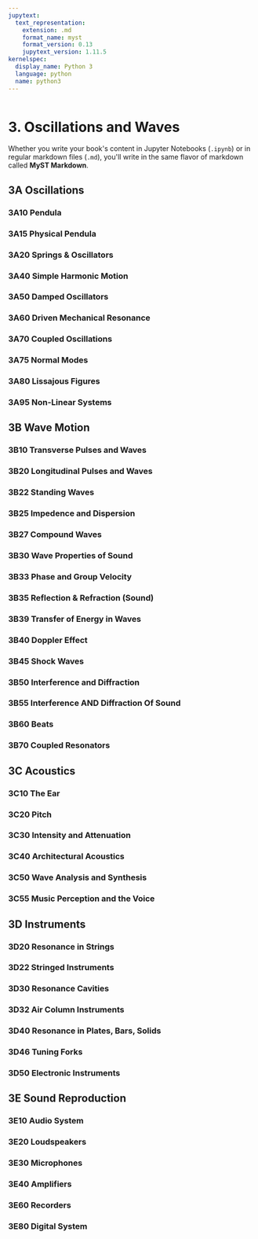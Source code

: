 ```yaml
---
jupytext:
  text_representation:
    extension: .md
    format_name: myst
    format_version: 0.13
    jupytext_version: 1.11.5
kernelspec:
  display_name: Python 3
  language: python
  name: python3
---
```


```{contents}
```

# 3. Oscillations and Waves

Whether you write your book's content in Jupyter Notebooks (`.ipynb`) or
in regular markdown files (`.md`), you'll write in the same flavor of markdown
called **MyST Markdown**.

## 3A	Oscillations
### 3A10	Pendula
### 3A15	Physical Pendula
### 3A20	Springs & Oscillators
### 3A40	Simple Harmonic Motion
### 3A50	Damped Oscillators
### 3A60	Driven Mechanical Resonance
### 3A70	Coupled Oscillations
### 3A75	Normal Modes
### 3A80	Lissajous Figures
### 3A95	Non-Linear Systems
	
## 3B	Wave Motion
### 3B10	Transverse Pulses and Waves
### 3B20	Longitudinal Pulses and Waves
### 3B22	Standing Waves
### 3B25	Impedence and Dispersion
### 3B27	Compound Waves
### 3B30	Wave Properties of Sound
### 3B33	Phase and Group Velocity
### 3B35	Reflection & Refraction (Sound)
### 3B39	Transfer of Energy in Waves
### 3B40	Doppler Effect
### 3B45	Shock Waves
### 3B50	Interference and Diffraction
### 3B55	Interference AND Diffraction Of Sound
### 3B60	Beats
### 3B70	Coupled Resonators
	
## 3C	Acoustics
### 3C10	The Ear
### 3C20	Pitch
### 3C30	Intensity and Attenuation
### 3C40	Architectural Acoustics
### 3C50	Wave Analysis and Synthesis
### 3C55	Music Perception and the Voice
	
## 3D	Instruments
### 3D20	Resonance in Strings
### 3D22	Stringed Instruments
### 3D30	Resonance Cavities
### 3D32	Air Column Instruments
### 3D40	Resonance in Plates, Bars, Solids
### 3D46	Tuning Forks
### 3D50	Electronic Instruments
	
## 3E	Sound Reproduction
### 3E10	Audio System
### 3E20	Loudspeakers
### 3E30	Microphones
### 3E40	Amplifiers
### 3E60	Recorders
### 3E80	Digital System
